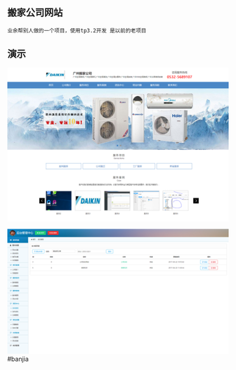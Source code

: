 ﻿## 搬家公司网站
	
	业余帮别人做的一个项目，使用tp3.2开发 是以前的老项目

## 演示

![1](./demo/20180329142707.png)

![1](./demo/123222.png)#banjia
